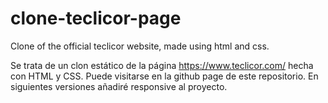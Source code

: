 # clone-teclicor-page
Clone of the official teclicor website, made using html and css.

Se trata de un clon estático de la página https://www.teclicor.com/ hecha con HTML y CSS. Puede visitarse en la github page de este repositorio. En siguientes 
versiones añadiré responsive al proyecto.
